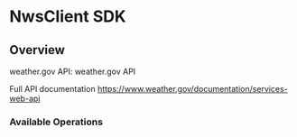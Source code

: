 # NwsClient SDK

## Overview

weather.gov API: weather.gov API

Full API documentation
<https://www.weather.gov/documentation/services-web-api>

### Available Operations
